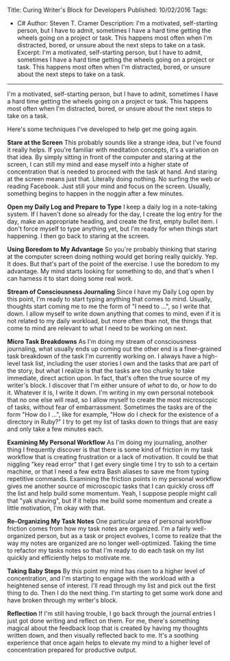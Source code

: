 Title: Curing Writer's Block for Developers
Published: 10/02/2016
Tags: 
  - C# 
Author: Steven T. Cramer
Description: I'm a motivated, self-starting person, but I have to admit, sometimes I have a hard time getting the wheels going on a project or task. This happens most often when I'm distracted, bored, or unsure about the next steps to take on a task.
Excerpt: I'm a motivated, self-starting person, but I have to admit, sometimes I have a hard time getting the wheels going on a project or task. This happens most often when I'm distracted, bored, or unsure about the next steps to take on a task.
---

I'm a motivated, self-starting person, but I have to admit, sometimes I have a hard time getting the wheels going on a project or task. This happens most often when I'm distracted, bored, or unsure about the next steps to take on a task.

Here's some techniques I've developed to help get me going again.

**Stare at the Screen**
This probably sounds like a strange idea, but I've found it really helps. If you're familiar with meditation concepts, it's a variation on that idea. By simply sitting in front of the computer and staring at the screen, I can still my mind and ease myself into a higher state of concentration that is needed to proceed with the task at hand. And staring at the screen means just that. Literally doing nothing. No surfing the web or reading Facebook. Just still your mind and focus on the screen. Usually, something begins to happen in the noggin after a few minutes.

**Open my Daily Log and Prepare to Type**
I keep a daily log in a note-taking system. If I haven't done so already for the day, I create the log entry for the day, make an appropriate heading, and create the first, empty bullet item. I don't force myself to type anything yet, but I'm ready for when things start happening. I then go back to staring at the screen.

**Using Boredom to My Advantage**
So you're probably thinking that staring at the computer screen doing nothing would get boring really quickly. Yep. It does. But that's part of the point of the exercise. I use the boredom to my advantage. My mind starts looking for something to do, and that's when I can harness it to start doing some real work.

**Stream of Consciousness Journaling**
Since I have my Daily Log open by this point, I'm ready to start typing anything that comes to mind. Usually, thoughts start coming me to me the form of "I need to ...", so I write that down. I allow myself to write down anything that comes to mind, even if it is not related to my daily workload, but more often than not, the things that come to mind are relevant to what I need to be working on next.

**Micro Task Breakdowns**
As I'm doing my stream of consciousness journaling, what usually ends up coming out the other end is a finer-grained task breakdown of the task I'm currently working on. I always have a high-level task list, including the user stories I own and the tasks that are part of the story, but what I realize is that the tasks are too chunky to take immediate, direct action upon. In fact, that's often the true source of my writer's block. I discover that I'm either unsure of *what* to do, or *how* to do it. Whatever it is, I write it down. I'm writing in my own personal notebook that no one else will read, so I allow myself to create the most microscopic of tasks, without fear of embarrassment. Sometimes the tasks are of the form "How do I ...", like for example, "How do I check for the existence of a directory in Ruby?" I try to get my list of tasks down to things that are easy and only take a few minutes each.

**Examining My Personal Workflow**
As I'm doing my journaling, another thing I frequently discover is that there is some kind of friction in my task workflow that is creating frustration or a lack of motivation. It could be that niggling "key read error" that I get every single time I try to ssh to a certain machine, or that I need a few extra Bash aliases to save me from typing repetitive commands. Examining the friction points in my personal workflow gives me another source of microscopic tasks that I can quickly cross off the list and help build some momentum. Yeah, I suppose people might call that "yak shaving", but if it helps me build some momentum and create a little motivation, I'm okay with that.

**Re-Organizing My Task Notes**
One particular area of personal workflow friction comes from how my task notes are organized. I'm a fairly well-organized person, but as a task or project evolves, I come to realize that the way my notes are organized are no longer well-optimized. Taking the time to refactor my tasks notes so that I'm ready to do each task on my list quickly and efficiently helps to motivate me.

**Taking Baby Steps**
By this point my mind has risen to a higher level of concentration, and I'm starting to engage with the workload with a heightened sense of interest. I'll read through my list and pick out the first thing to do. Then I do the next thing. I'm starting to get some work done and have broken through my writer's block.

**Reflection**
If I'm still having trouble, I go back through the journal entries I just got done writing and reflect on them. For me, there's something magical about the feedback loop that is created by having my thoughts written down, and then visually reflected back to me. It's a soothing experience that once again helps to elevate my mind to a higher level of concentration prepared for productive output.

